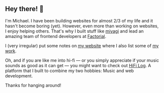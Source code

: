 ## Hey there! 👋

I'm Michael. I have been building websites for almost 2/3 of my life and it hasn't become boring (yet). However, even more than working on websites, I enjoy helping others. That's why I built stuff like [miyagi](https://www.miyagi.dev) and lead an amazing team of frontend developers at [Factorial](https://www.factorial.io).

I (very irregular) put some notes on [my website](https://www.mgrossklaus.de) where I also list some of [my work](https://www.mgrossklaus.de/work).

Oh, and if you are like me into hi-fi — or you simply appreciate if your music sounds as good as it can get — you might want to check out [HiFi Log](https://www.hifilog.com). A platform that I built to combine my two hobbies: Music and web development.

Thanks for hanging around!
